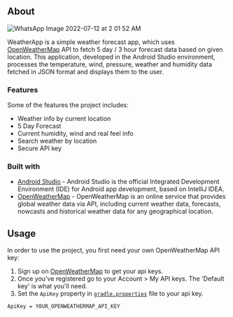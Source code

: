 
## About
![WhatsApp Image 2022-07-12 at 2 01 52 AM](https://user-images.githubusercontent.com/88125901/178353301-3b0ebd97-bafb-40d8-bd24-c8f164809578.jpeg)

WeatherApp is a simple weather forecast app, which uses [OpenWeatherMap](https://openweathermap.org/) API to fetch 5 day / 3 hour forecast data based on given location. This application, developed in the Android Studio environment, processes the temperature, wind, pressure, weather and humidity data fetched in JSON format and displays them to the user.

### Features
Some of the features the project includes:

- Weather info by current location
- 5 Day Forecast
- Current humidity, wind and real feel info
- Search weather by location
- Secure API key

### Built with

- [Android Studio](https://developer.android.com/studio) - Android Studio is the official Integrated Development Environment (IDE) for Android app development, based on IntelliJ IDEA.
- [OpenWeatherMap](https://openweathermap.org/) - OpenWeatherMap is an online service that provides global weather data via API, including current weather data, forecasts, nowcasts and historical weather data for any geographical location.

## Usage

In order to use the project, you first need your own OpenWeatherMap API key:

1. Sign up on [OpenWeatherMap](https://openweathermap.org/) to get your api keys.
2. Once you've registered go to your Account > My API keys. The 'Default key' is what you'll need.
3. Set the `ApiKey` property in [`gradle.properties`](./gradle.properties) file to your api key.
```properties
ApiKey = YOUR_OPENWEATHERMAP_API_KEY
```



